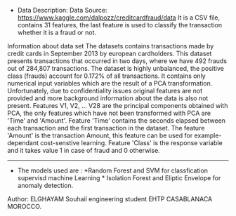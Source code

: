 * Data Description:
Data Source: https://www.kaggle.com/dalpozz/creditcardfraud/data
It is a CSV file, contains 31 features, the last feature is used to classify the transaction whether it is a fraud or not.

Information about data set
The datasets contains transactions made by credit cards in September 2013 by european cardholders. This dataset presents transactions that occurred in two days, where we have 492 frauds out of 284,807 transactions. The dataset is highly unbalanced, the positive class (frauds) account for 0.172% of all transactions.
It contains only numerical input variables which are the result of a PCA transformation. Unfortunately, due to confidentiality issues original features are not provided and more background information about the data is also not present. Features V1, V2, ... V28 are the principal components obtained with PCA, the only features which have not been transformed with PCA are 'Time' and 'Amount'. Feature 'Time' contains the seconds elapsed between each transaction and the first transaction in the dataset. The feature 'Amount' is the transaction Amount, this feature can be used for example-dependant cost-senstive learning. Feature 'Class' is the response variable and it takes value 1 in case of fraud and 0 otherwise.
****************************************************************************************************

* The models used are : 
                     *Random Forest and SVM for classfication supervisd machine Learning
                     * Isolation Forest and Eliptic Envelope for anomaly detection.





Author: ELGHAYAM Souhail engineering student  EHTP CASABLANACA MOROCCO.                  
                     
